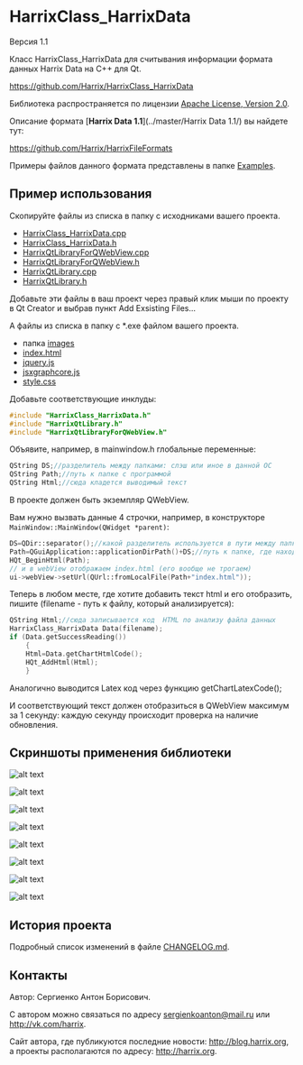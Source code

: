 HarrixClass_HarrixData
===========================================

Версия 1.1

Класс HarrixClass_HarrixData для считывания информации формата данных Harrix Data на C++ для Qt.

https://github.com/Harrix/HarrixClass_HarrixData

Библиотека распространяется по лицензии [Apache License, Version 2.0](../master/LICENSE.txt).

Описание формата [**Harrix Data 1.1**](../master/Harrix Data 1.1/) вы найдете тут:

https://github.com/Harrix/HarrixFileFormats

Примеры файлов данного формата представлены в папке [Examples](../master/Examples).

Пример использования
--------------------
Скопируйте файлы из списка в папку с исходниками вашего проекта.
- [HarrixClass_HarrixData.cpp](../master/HarrixClass_HarrixData.cpp)
- [HarrixClass_HarrixData.h](../master/HarrixClass_HarrixData.h)
- [HarrixQtLibraryForQWebView.cpp](../master/HarrixQtLibraryForQWebView.cpp)
- [HarrixQtLibraryForQWebView.h](../master/HarrixQtLibraryForQWebView.h)
- [HarrixQtLibrary.cpp](../master/HarrixQtLibrary.cpp)
- [HarrixQtLibrary.h](../master/HarrixQtLibrary.h)

Добавьте эти файлы в ваш проект через правый клик мыши по проекту в Qt Creator и выбрав пункт Add Exsisting Files...

А файлы из списка в папку с *.exe файлом вашего проекта.
- папка [images](../master/images)
- [index.html](../master/index.html)
- [jquery.js](../master/jquery.js)
- [jsxgraphcore.js](../master/jsxgraphcore.js)
- [style.css](../master/style.css)

Добавьте  соответствующие инклуды:

```cpp
#include "HarrixClass_HarrixData.h"
#include "HarrixQtLibrary.h"
#include "HarrixQtLibraryForQWebView.h"
```

Объявите, например, в mainwindow.h глобальные переменные:

```cpp
QString DS;//разделитель между папками: слэш или иное в данной ОС
QString Path;//путь к папке с программой
QString Html;//сюда кладется выводимый текст
```

В проекте должен быть экземпляр QWebView.

Вам нужно вызвать данные 4 строчки, например, в конструкторе ``MainWindow::MainWindow(QWidget *parent)``:

```cpp
DS=QDir::separator();//какой разделитель используется в пути между папками
Path=QGuiApplication::applicationDirPath()+DS;//путь к папке, где находится приложение
HQt_BeginHtml(Path);
// и в webView отображаем index.html (его вообще не трогаем)
ui->webView->setUrl(QUrl::fromLocalFile(Path+"index.html"));
```
	
Теперь в любом месте, где хотите добавить текст html и его отобразить, пишите (filename - путь к файлу, который анализируется):

```cpp
QString Html;//сюда записывается код  HTML по анализу файла данных
HarrixClass_HarrixData Data(filename);
if (Data.getSuccessReading())
	{
	Html=Data.getChartHtmlCode();
	HQt_AddHtml(Html);
	}
```

Аналогично выводится Latex код через функцию getChartLatexCode();
	
И соответствующий текст должен отобразиться в QWebView максимум за 1 секунду: каждую секунду происходит проверка на наличие обновления.

Скриншоты применения библиотеки
-------------------------------

![alt text](../master/imagesforgithub/example2.png "Пример вывода")

![alt text](../master/imagesforgithub/example3.png "Пример вывода")

![alt text](../master/imagesforgithub/example24.png "Пример вывода")

![alt text](../master/imagesforgithub/example5.png "Пример вывода")

![alt text](../master/imagesforgithub/example6.png "Пример вывода")

![alt text](../master/imagesforgithub/example7.png "Пример вывода")

![alt text](../master/imagesforgithub/example8.png "Пример вывода")

![alt text](../master/imagesforgithub/example9.png "Пример вывода")

История проекта
---------------

Подробный список изменений в файле [CHANGELOG.md](../master/CHANGELOG.md).

Контакты
--------

Автор: Сергиенко Антон Борисович.

С автором можно связаться по адресу sergienkoanton@mail.ru или  http://vk.com/harrix.

Сайт автора, где публикуются последние новости: http://blog.harrix.org, а проекты располагаются по адресу: http://harrix.org.
